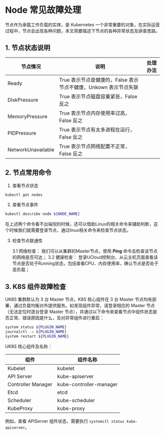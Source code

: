 # Node 常见故障处理

节点作为承载工作负载的实体，是 Kubernetes 一个非常重要的对象，在实际运营过程中，节点会出现各种问题，本文简要描述下节点的各种异常状态及排查思路。

## 1. 节点状态说明

| 节点情况               | 说明                                        | 处理办法 |
| ------------------ | ----------------------------------------- | ---- |
| Ready              | True 表示节点是健康的，False 表示节点不健康，Unkown 表示节点失联 |      |
| DiskPressure       | True 表示节点磁盘容量紧张，False 反之                  |      |
| MemoryPressure     | True 表示节点内存使用率过高，False 反之                 |      |
| PIDPressure        | True 表示节点有太多进程在运行，False 反之                |      |
| NetworkUnavailable | True 表示节点网络配置不正常，False 反之                 |      |

## 2. 节点常用命令

1. 查看节点状态

```bash
kubectl get nodes
```

2. 查看节点事件

```bash
kubectl describe node ${NODE_NAME}
```

在上述两个命令看不出端倪的时候，还可以借助Linux的相关命令来辅助判断，这个时候我们就需要登录节点，通过linux相关命令来检查节点状态。

3. 检查节点联通性

   3.1 网络检查： 我们可以从集群的Master节点，使用 **Ping** 命令去检查该节点的网络是否可达； 3.2 健康检查：
   登录UCloud控制台，从云主机页面查看该节点是否处于Running状态，包括查看CPU、内存使用率，确认节点是否处于高负载；

## 3. K8S 组件故障检查

UK8S 集群默认为 3 台 Master 节点，K8S 核心组件在 3 台 Master 节点均有部署，通过负载均衡对外提供服务。如发现组件异常，请登录相应的 Master 节点（无法定位时逐台登录
Master 节点），并通过以下命令来查看节点中组件状态是否正常、错误原因是什么，及对异常组件进行重启：

```bash
system status ${PLUGIN_NAME}
journalctl -u ${PLUGIN_NAME}
system restart ${PLUGIN_NAME}
```

UK8S 核心组件及名称：

| 组件                 | 组件名称                    |
| ------------------ | ----------------------- |
| Kubelet            | kubelet                 |
| API Server         | kube-apiserver          |
| Controller Manager | kube-controller-manager |
| Etcd               | etcd                    |
| Scheduler          | kube-scheduler          |
| KubeProxy          | kube-proxy              |

例如，查看 APIServer 组件状态，需要执行 `systemctl status kube-apiserver`。
